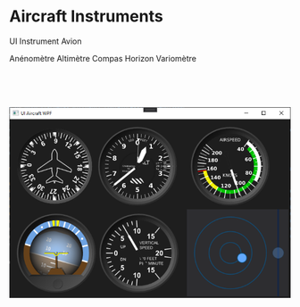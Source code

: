 # Aircraft  Instruments
 UI Instrument Avion

Anénomètre
Altimètre
Compas
Horizon
Variomètre


<br/><br/><br/>

![Alt text](/Screen.png?raw=true "Optional Title")

